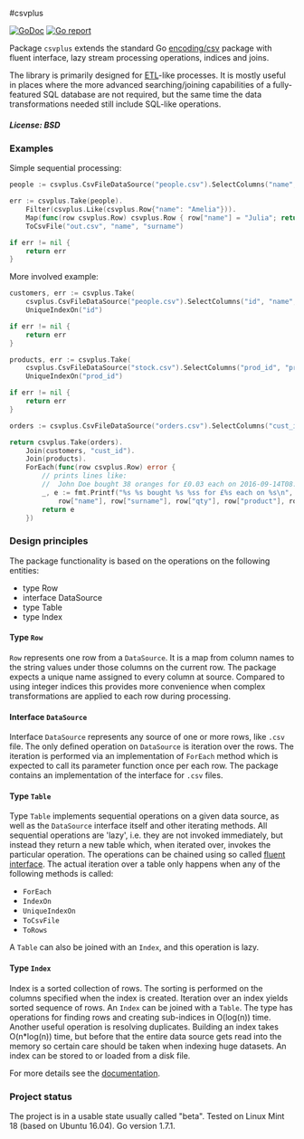 #csvplus

[![GoDoc](https://godoc.org/github.com/maxim2266/csvplus?status.svg)](https://godoc.org/github.com/maxim2266/csvplus)
[![Go report](http://goreportcard.com/badge/maxim2266/csvplus)](http://goreportcard.com/report/maxim2266/csvplus)

Package `csvplus` extends the standard Go [encoding/csv](https://golang.org/pkg/encoding/csv/)
package with fluent interface, lazy stream processing operations, indices and joins.

The library is primarily designed for [ETL](https://en.wikipedia.org/wiki/Extract,_transform,_load)-like processes.
It is mostly useful in places where the more advanced searching/joining capabilities of a fully-featured SQL
database are not required, but the same time the data transformations needed still include SQL-like operations.

##### License: BSD

### Examples

Simple sequential processing:
```Go
people := csvplus.CsvFileDataSource("people.csv").SelectColumns("name", "surname", "id")

err := csvplus.Take(people).
	Filter(csvplus.Like(csvplus.Row{"name": "Amelia"})).
	Map(func(row csvplus.Row) csvplus.Row { row["name"] = "Julia"; return row }).
	ToCsvFile("out.csv", "name", "surname")

if err != nil {
	return err
}
```

More involved example:
```Go
customers, err := csvplus.Take(
	csvplus.CsvFileDataSource("people.csv").SelectColumns("id", "name", "surname")).
	UniqueIndexOn("id")

if err != nil {
	return err
}

products, err := csvplus.Take(
	csvplus.CsvFileDataSource("stock.csv").SelectColumns("prod_id", "product", "price")).
	UniqueIndexOn("prod_id")

if err != nil {
	return err
}

orders := csvplus.CsvFileDataSource("orders.csv").SelectColumns("cust_id", "prod_id", "qty", "ts")

return csvplus.Take(orders).
	Join(customers, "cust_id").
	Join(products).
	ForEach(func(row csvplus.Row) error {
		// prints lines like:
		//	John Doe bought 38 oranges for £0.03 each on 2016-09-14T08:48:22+01:00
		_, e := fmt.Printf("%s %s bought %s %ss for £%s each on %s\n",
			row["name"], row["surname"], row["qty"], row["product"], row["price"], row["ts"])
		return e
	})
```

### Design principles

The package functionality is based on the operations on the following entities:
- type Row
- interface DataSource
- type Table
- type Index

#### Type `Row`
`Row` represents one row from a `DataSource`. It is a map from column names
to the string values under those columns on the current row. The package expects a unique name
assigned to every column at source. Compared to using integer indices this provides more
convenience when complex transformations are applied to each row during processing.

#### Interface `DataSource`
Interface `DataSource` represents any source of one or more rows, like `.csv` file. The only defined
operation on `DataSource` is iteration over the rows. The iteration is performed via an implementation of
`ForEach` method which is expected to call its parameter function once per each row. The package contains
an implementation of the interface for `.csv` files.

#### Type `Table`
Type `Table` implements sequential operations on a given data source, as well as the `DataSource`
interface itself and other iterating methods. All sequential operations are 'lazy', i.e. they are not
invoked immediately, but instead they return a new table which, when iterated over, invokes
the particular operation. The operations can be chained using so called [fluent interface](https://en.wikipedia.org/wiki/Fluent_interface).
The actual iteration over a table only happens when any of the following methods is called:
- `ForEach`
- `IndexOn`
- `UniqueIndexOn`
- `ToCsvFile`
- `ToRows`

A `Table` can also be joined with an `Index`, and this operation is lazy.

#### Type `Index`
Index is a sorted collection of rows. The sorting is performed on the columns specified when the index
is created. Iteration over an index yields sorted sequence of rows. An `Index` can be joined with
a `Table`. The type has operations for finding rows and creating sub-indices in O(log(n)) time.
Another useful operation is resolving duplicates. Building an index takes O(n*log(n)) time, but before that
the entire data source gets read into the memory so certain care should be taken when indexing
huge datasets. An index can be stored to or loaded from a disk file.

For more details see the [documentation](https://godoc.org/github.com/maxim2266/csvplus).

### Project status
The project is in a usable state usually called "beta". Tested on Linux Mint 18 (based on Ubuntu 16.04).
Go version 1.7.1.


